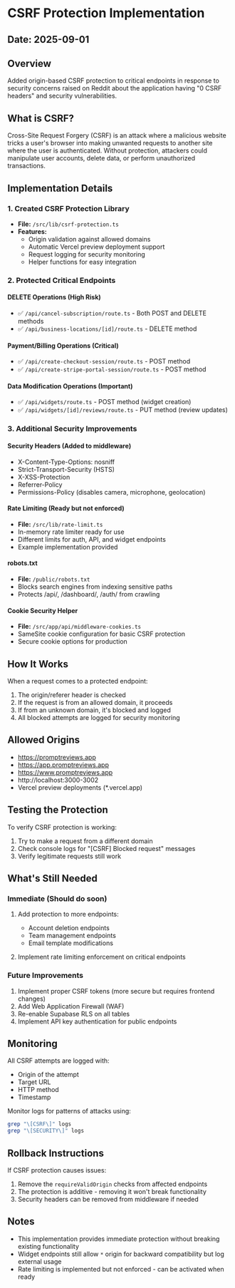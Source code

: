 # CSRF Protection Implementation

## Date: 2025-09-01

## Overview
Added origin-based CSRF protection to critical endpoints in response to security concerns raised on Reddit about the application having "0 CSRF headers" and security vulnerabilities.

## What is CSRF?
Cross-Site Request Forgery (CSRF) is an attack where a malicious website tricks a user's browser into making unwanted requests to another site where the user is authenticated. Without protection, attackers could manipulate user accounts, delete data, or perform unauthorized transactions.

## Implementation Details

### 1. Created CSRF Protection Library
- **File:** `/src/lib/csrf-protection.ts`
- **Features:**
  - Origin validation against allowed domains
  - Automatic Vercel preview deployment support
  - Request logging for security monitoring
  - Helper functions for easy integration

### 2. Protected Critical Endpoints

#### DELETE Operations (High Risk)
- ✅ `/api/cancel-subscription/route.ts` - Both POST and DELETE methods
- ✅ `/api/business-locations/[id]/route.ts` - DELETE method

#### Payment/Billing Operations (Critical)
- ✅ `/api/create-checkout-session/route.ts` - POST method
- ✅ `/api/create-stripe-portal-session/route.ts` - POST method

#### Data Modification Operations (Important)
- ✅ `/api/widgets/route.ts` - POST method (widget creation)
- ✅ `/api/widgets/[id]/reviews/route.ts` - PUT method (review updates)

### 3. Additional Security Improvements

#### Security Headers (Added to middleware)
- X-Content-Type-Options: nosniff
- Strict-Transport-Security (HSTS)
- X-XSS-Protection
- Referrer-Policy
- Permissions-Policy (disables camera, microphone, geolocation)

#### Rate Limiting (Ready but not enforced)
- **File:** `/src/lib/rate-limit.ts`
- In-memory rate limiter ready for use
- Different limits for auth, API, and widget endpoints
- Example implementation provided

#### robots.txt
- **File:** `/public/robots.txt`
- Blocks search engines from indexing sensitive paths
- Protects /api/, /dashboard/, /auth/ from crawling

#### Cookie Security Helper
- **File:** `/src/app/api/middleware-cookies.ts`
- SameSite cookie configuration for basic CSRF protection
- Secure cookie options for production

## How It Works

When a request comes to a protected endpoint:
1. The origin/referer header is checked
2. If the request is from an allowed domain, it proceeds
3. If from an unknown domain, it's blocked and logged
4. All blocked attempts are logged for security monitoring

## Allowed Origins
- https://promptreviews.app
- https://app.promptreviews.app
- https://www.promptreviews.app
- http://localhost:3000-3002
- Vercel preview deployments (*.vercel.app)

## Testing the Protection

To verify CSRF protection is working:
1. Try to make a request from a different domain
2. Check console logs for "[CSRF] Blocked request" messages
3. Verify legitimate requests still work

## What's Still Needed

### Immediate (Should do soon)
1. Add protection to more endpoints:
   - Account deletion endpoints
   - Team management endpoints
   - Email template modifications
   
2. Implement rate limiting enforcement on critical endpoints

### Future Improvements
1. Implement proper CSRF tokens (more secure but requires frontend changes)
2. Add Web Application Firewall (WAF)
3. Re-enable Supabase RLS on all tables
4. Implement API key authentication for public endpoints

## Monitoring

All CSRF attempts are logged with:
- Origin of the attempt
- Target URL
- HTTP method
- Timestamp

Monitor logs for patterns of attacks using:
```bash
grep "\[CSRF\]" logs
grep "\[SECURITY\]" logs
```

## Rollback Instructions

If CSRF protection causes issues:
1. Remove the `requireValidOrigin` checks from affected endpoints
2. The protection is additive - removing it won't break functionality
3. Security headers can be removed from middleware if needed

## Notes
- This implementation provides immediate protection without breaking existing functionality
- Widget endpoints still allow `*` origin for backward compatibility but log external usage
- Rate limiting is implemented but not enforced - can be activated when ready